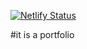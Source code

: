 [![Netlify Status](https://api.netlify.com/api/v1/badges/73a0e922-09ab-444e-ad98-77986a1c01cc/deploy-status)](https://app.netlify.com/sites/vijaydev/deploys)

#it is  a portfolio
